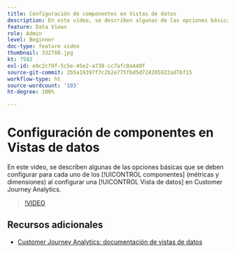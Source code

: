 ```yaml
---
title: Configuración de componentes en Vistas de datos
description: En este vídeo, se describen algunas de las opciones básicas de ajustes que se deben configurar para cada uno de los componentes (métricas y dimensiones) al configurar una vista de datos en Customer Journey Analytics.
feature: Data Views
role: Admin
level: Beginner
doc-type: feature video
thumbnail: 332788.jpg
kt: 7582
exl-id: e0c2cf9f-5c5e-45e2-a738-cc7afc0a440f
source-git-commit: 2b5a19397f7c2b2e775fbd5d724205922ad76f15
workflow-type: ht
source-wordcount: '103'
ht-degree: 100%

---
```


# Configuración de componentes en Vistas de datos

En este vídeo, se describen algunas de las opciones básicas que se deben configurar para cada uno de los [!UICONTROL componentes] (métricas y dimensiones) al configurar una [!UICONTROL Vista de datos] en Customer Journey Analytics.

>[!VIDEO](https://video.tv.adobe.com/v/332788/?quality=12&learn=on)

## Recursos adicionales

* [Customer Journey Analytics: documentación de vistas de datos](https://experienceleague.adobe.com/docs/analytics-platform/using/cja-dataviews/create-dataview.html?lang=es)
